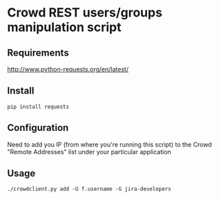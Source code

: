 # Crowd REST users/groups manipulation script

## Requirements

http://www.python-requests.org/en/latest/

## Install

`pip install requests`

## Configuration
Need to add you IP (from where you're running this script) to the Crowd "Remote Addresses" list under your particular application

## Usage
`./crowdclient.py add -U f.username -G jira-developers`
